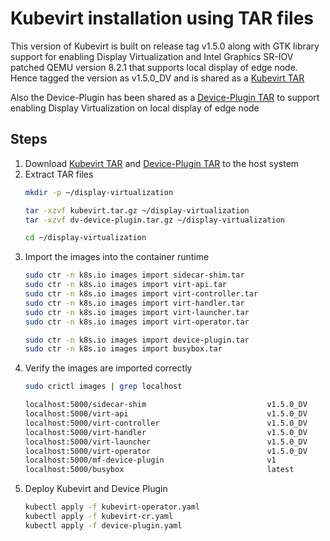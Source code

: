 # Kubevirt installation using TAR files
This version of Kubevirt is built on release tag v1.5.0 along with GTK library support for enabling Display Virtualization and Intel Graphics SR-IOV patched QEMU version 8.2.1 that supports local display of edge node. Hence tagged the version as v1.5.0_DV and is shared as a [Kubevirt TAR](link_to_kubevier_tar)

Also the Device-Plugin has been shared as a [Device-Plugin TAR](link_to_dp_tar) to support enabling Display Virtualization on local display of edge node

## Steps
1.  Download [Kubevirt TAR](link_to_kubevier_tar) and [Device-Plugin TAR](link_to_dp_tar) to the host system
2.  Extract TAR files
    ```sh
    mkdir -p ~/display-virtualization

    tar -xzvf kubevirt.tar.gz ~/display-virtualization
    tar -xzvf dv-device-plugin.tar.gz ~/display-virtualization

    cd ~/display-virtualization
    ```
3.  Import the images into the container runtime
    ```sh
    sudo ctr -n k8s.io images import sidecar-shim.tar 
    sudo ctr -n k8s.io images import virt-api.tar
    sudo ctr -n k8s.io images import virt-controller.tar
    sudo ctr -n k8s.io images import virt-handler.tar
    sudo ctr -n k8s.io images import virt-launcher.tar
    sudo ctr -n k8s.io images import virt-operator.tar

    sudo ctr -n k8s.io images import device-plugin.tar
    sudo ctr -n k8s.io images import busybox.tar
    ```
4.  Verify the images are imported correctly
    ```sh
    sudo crictl images | grep localhost

    localhost:5000/sidecar-shim                           v1.5.0_DV           c48d79a700926       51.5MB
    localhost:5000/virt-api                               v1.5.0_DV           025a39d7f7504       28.6MB
    localhost:5000/virt-controller                        v1.5.0_DV           d1cb23d032aa0       27.9MB
    localhost:5000/virt-handler                           v1.5.0_DV           a9bd1a37e2e0c       90.7MB
    localhost:5000/virt-launcher                          v1.5.0_DV           c69ddc6b90387       403MB
    localhost:5000/virt-operator                          v1.5.0_DV           99462ddb3a866       39.8MB
    localhost:5000/mf-device-plugin                       v1                  156ba1fcaf549       21.3MB
    localhost:5000/busybox                                latest              ff7a7936e9306       2.21MB
    ```
5.  Deploy Kubevirt and Device Plugin
    ```sh
    kubectl apply -f kubevirt-operator.yaml
    kubectl apply -f kubevirt-cr.yaml
    kubectl apply -f device-plugin.yaml
    ```
